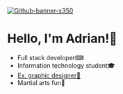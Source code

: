 <a href="https://www.abieniek.dev/" rel="noopener" target="_blank"> 
  
![Github-banner-x350](https://github.com/abieniek03/abieniek03/assets/106828687/34be9905-8f74-4a71-81f2-9b1d90fd2f07)

</a>

<h1>Hello, I'm Adrian!👋</h1>

<ul>
  <li>Full stack developer⌨</li>
  <li>Information technology student🎓</li>
  <li><a href="https://www.instagram.com/_abdesigner_" rel="noopener" target="_blank"> Ex. graphic designer🎨</a></li>
  <li>Martial arts fun🥊</li>
</ul>
